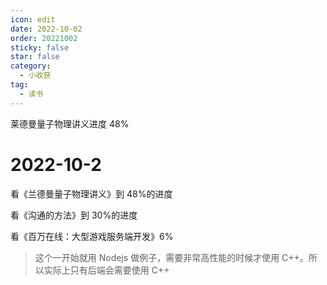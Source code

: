 ```yaml
---
icon: edit
date: 2022-10-02
order: 20221002
sticky: false
star: false
category:
  - 小收获
tag:
  - 读书
---
```


莱德曼量子物理讲义进度 48%

<!-- more -->

# 2022-10-2

看《兰德曼量子物理讲义》到 48%的进度

看《沟通的方法》到 30%的进度

看《百万在线：大型游戏服务端开发》6%

> 这个一开始就用 Nodejs 做例子，需要非常高性能的时候才使用 C++。所以实际上只有后端会需要使用 C++
